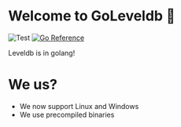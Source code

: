 # Welcome to GoLeveldb 👋
![Test](https://github.com/OpenDevNexus/GoLeveldb/actions/workflows/ci.yml/badge.svg)
[![Go Reference](https://pkg.go.dev/badge/github.com/OpenDevNexus/GoLeveldb.svg)](https://pkg.go.dev/github.com/OpenDevNexus/GoLeveldb)

Leveldb is in golang!
# We us?
- We now support Linux and Windows
- We use precompiled binaries
